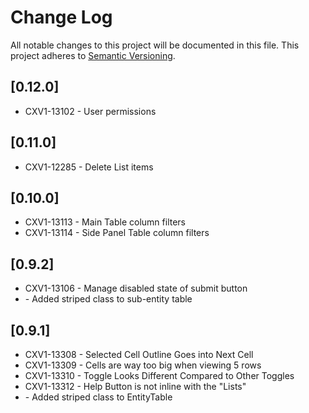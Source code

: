 # Change Log
All notable changes to this project will be documented in this file.
This project adheres to [Semantic Versioning](http://semver.org/).

## [0.12.0]
* CXV1-13102 - User permissions

## [0.11.0]
* CXV1-12285 - Delete List items

## [0.10.0]
* CXV1-13113 - Main Table column filters
* CXV1-13114 - Side Panel Table column filters

## [0.9.2]
* CXV1-13106 - Manage disabled state of submit button
* <no-ticket> - Added striped class to sub-entity table

## [0.9.1]
* CXV1-13308 - Selected Cell Outline Goes into Next Cell
* CXV1-13309 - Cells are way too big when viewing 5 rows
* CXV1-13310 - Toggle Looks Different Compared to Other Toggles
* CXV1-13312 - Help Button is not inline with the "Lists"
* <no-ticket> - Added striped class to EntityTable

